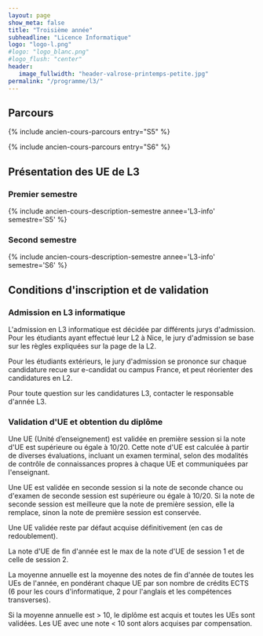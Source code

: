 ```yaml
---
layout: page
show_meta: false
title: "Troisième année"
subheadline: "Licence Informatique"
logo: "logo-l.png"
#logo: "logo_blanc.png"
#logo_flush: "center"
header:
   image_fullwidth: "header-valrose-printemps-petite.jpg"
permalink: "/programme/l3/"
---
```



## Parcours ##

{% include ancien-cours-parcours entry="S5" %}

{% include ancien-cours-parcours entry="S6" %}


## Présentation des UE de L3 ##

### Premier semestre ###

{% include ancien-cours-description-semestre annee='L3-info' semestre='S5' %}

### Second semestre ###

{% include ancien-cours-description-semestre annee='L3-info' semestre='S6' %}



## Conditions d'inscription et de validation ##


### Admission en L3 informatique ###

L'admission en L3 informatique est décidée par différents jurys d'admission.
Pour les étudiants ayant effectué leur L2 à Nice, le jury d'admission se base sur les règles expliquées sur la page de la L2.

Pour les étudiants extérieurs, le jury d'admission se prononce sur chaque candidature recue sur e-candidat ou campus France, et peut réorienter des candidatures en L2.

Pour toute question sur les candidatures L3, contacter le responsable d'année L3.

### Validation d'UE et obtention du diplôme ###

Une UE (Unité d’enseignement) est validée en première session si la note d'UE est supérieure ou égale à 10/20.
Cette note d'UE est calculée à partir de diverses évaluations, incluant un examen terminal, selon des modalités de
contrôle de connaissances propres à chaque UE et communiquées par l'enseignant.

Une UE est validée en seconde session si la note de seconde chance ou d'examen de seconde session est supérieure ou égale à 10/20. Si la note de seconde session est meilleure que la note de première session, elle la remplace, sinon la note de première session est conservée.

Une UE validée reste par défaut acquise définitivement (en cas de redoublement).

La note d'UE de fin d'année est le max de la note d'UE de session 1 et de celle de session 2.

La moyenne annuelle est la moyenne des notes de fin d'année de toutes les UEs de l'année, en pondérant chaque UE par son nombre de crédits ECTS (6 pour les cours d'informatique, 2 pour l'anglais et les compétences transverses).

Si la moyenne annuelle est > 10, le diplôme est acquis et toutes les UEs sont validées. Les UE avec une note < 10 sont alors acquises par compensation.
